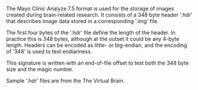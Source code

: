 The Mayo Clinic Analyze 7.5 format is used for the storage of images created during brain-related research. It consists of a 348 byte header '.hdr' that describes image data stored in a corresponding '.img' file.

The first four bytes of the '.hdr' file define the length of the header. In practice this is 348 bytes, although at the outset it could be any 4-byte length. Headers can be encoded as little- or big-endian, and the encoding of '348' is used to test endianness.  

This signature is written with an end-of-file offset to test both the 348 byte size and the magic number.

Sample '.hdr' files are from the The Virtual Brain.